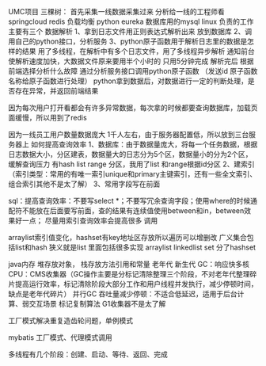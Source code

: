 UMC项目 
三棵树：
首先采集一线数据采集过来 分析给一线的工程师看
springcloud redis 负载均衡 python eureka
数据库用的mysql linux
负责的工作主要有三个 
数据解析
1、拿到日志文件用正则表达式解析出来 放到数据库
2、调用自己的python接口，分析服务
3、python原子函数用于解析日志里的数据是怎样的结果
用了多线程，在解析中有多个日志文件，用了多线程异步解析 通知前台 使解析速度加快，大数据文件原来要用半个小时的 只用5分钟完成
解析完后 根据前端选择分析什么故障 通过分析服务接口调用python原子函数 （发送id 原子函数名称给原子函数进行处理）
python拿到数据后，对数据进行一定的判断处理，是否存在异常，并返回前端结果

因为每次用户打开看都会有许多异常数据，每次拿的时候都要查询数据库，加载页面缓慢，所以用到了redis

因为一线员工用户数量数据庞大 1千人左右，由于服务器配置低，所以放到三台服务器上
如何提高查询效率
1、数据库：由于数据量庞大，将每一个任务数据，根据日志数据大小，分区建表，数据量大的日志分为5个区，数据量小的分为2个区，缓解查询压力
有hash list range 分区，我用了list 和range根据id分区 
2、建索引（索引类型：常用的有唯一索引unique和primary主键索引，还有一些全文索引、组合索引其他不是太了解）
3、常用字段写在前面

sql：提高查询效率：不要写select *；不要写冗余查询字段；使用where的时候通配符不能放在后面要写前面，查的结果有连续值使用between和in，between效果好一点；
尽量用索引查询效率会提高很多
调用

arraylist索引值变化，hashset有key地址区存放所以遍历可以增删改
广义集合包括list和hash
狭义就是list 里面包括很多实现 arraylist linkedlist set 分了hashset

java内存 堆存放对象， 栈存放方法引用和常量
老年代 新生代 
GC：响应快多核CPU：CMS收集器（GC操作主要是分标记清除整理三个阶段，不对老年代整理碎片提高运行效率，标记清除阶段大部分工作和用户线程并发执行，减少停顿时间，缺点是老年代碎片）
并行GC 吞吐量减少停顿：不适合低延迟，适用于后台计算、弱交互场景 标记复制算法
G1收集器不是太了解


工厂模式解决重复造齿轮问题，单例模式

mybatis 工厂模式、代理模式调用

多线程有几个阶段：创建、启动、等待、返回、完成